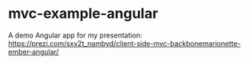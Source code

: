 mvc-example-angular
===================

A demo Angular app for my presentation: https://prezi.com/sxv2t_nambyd/client-side-mvc-backbonemarionette-ember-angular/
